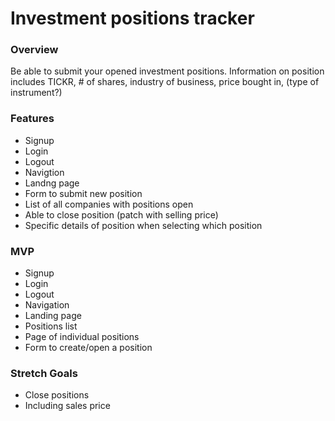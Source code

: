 # Investment positions tracker

### Overview
Be able to submit your opened investment positions. Information on position includes TICKR, # of shares, industry of business, price bought in, (type of instrument?)

### Features
* Signup
* Login
* Logout
* Navigtion
* Landng page
* Form to submit new position
* List of all companies with positions open
* Able to close position (patch with selling price)
* Specific details of position when selecting which position


### MVP 
* Signup
* Login
* Logout
* Navigation
* Landing page
* Positions list
* Page of individual positions
* Form to create/open a position

### Stretch Goals
* Close positions 
* Including sales price